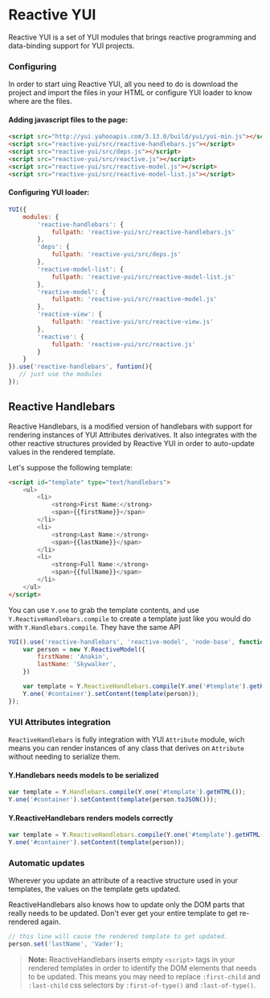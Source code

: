 # Reactive YUI

Reactive YUI is a set of YUI modules that brings reactive programming and data-binding support for YUI projects.


### Configuring

In order to start uing Reactive YUI, all you need to do is download the project and import the files in your HTML or configure YUI loader to know where are the files.


#### Adding javascript files to the page:

```html
<script src="http://yui.yahooapis.com/3.13.0/build/yui/yui-min.js"></script>
<script src="reactive-yui/src/reactive-handlebars.js"></script>
<script src="reactive-yui/src/deps.js"></script>
<script src="reactive-yui/src/reactive.js"></script>
<script src="reactive-yui/src/reactive-model.js"></script>
<script src="reactive-yui/src/reactive-model-list.js"></script>
```


#### Configuring YUI loader:

```js
YUI({
    modules: {
        'reactive-handlebars': {
            fullpath: 'reactive-yui/src/reactive-handlebars.js'
        },
        'deps': {
            fullpath: 'reactive-yui/src/deps.js'
        },
        'reactive-model-list': {
            fullpath: 'reactive-yui/src/reactive-model-list.js'
        },
        'reactive-model': {
            fullpath: 'reactive-yui/src/reactive-model.js'
        },
        'reactive-view': {
            fullpath: 'reactive-yui/src/reactive-view.js'
        },
        'reactive': {
            fullpath: 'reactive-yui/src/reactive.js'
        }
    }
}).use('reactive-handlebars', funtion(){
   // just use the modules
});
```


## Reactive Handlebars

Reactive Handlebars, is a modified version of handlebars with support for rendering instances of YUI Attributes derivatives. It also integrates with the other reactive structures provided by Reactive YUI in order to auto-update values in the rendered template.

Let's suppose the following template:

```html
<script id="template" type="text/handlebars">
    <ul>
        <li>
            <strong>First Name:</strong>
            <span>{{firstName}}</span>
        </li>
        <li>
            <strong>Last Name:</strong>
            <span>{{lastName}}</span>
        </li>
        <li>
            <strong>Full Name:</strong>
            <span>{{fullName}}</span>
        </li>
    </ul>
</script>
```


You can use `Y.one` to grab the template contents, and use `Y.ReactiveHandlebars.compile` to create a template just like you would do with `Y.Handlebars.compile`. They have the same API

```js
YUI().use('reactive-handlebars', 'reactive-model', 'node-base', function (Y) {
    var person = new Y.ReactiveModel({
        firstName: 'Anakin',
        lastName: 'Skywalker',
    })

    var template = Y.ReactiveHandlebars.compile(Y.one('#template').getHTML());
    Y.one('#container').setContent(template(person));
});
```

### YUI Attributes integration

`ReactiveHandlebars` is fully integration with YUI `Attribute` module, wich means you can render instances of any class that derives on `Attribute` without needing to serialize them.


#### Y.Handlebars needs models to be serialized

```js
var template = Y.Handlebars.compile(Y.one('#template').getHTML());
Y.one('#container').setContent(template(person.toJSON()));
```

#### Y.ReactiveHandlebars renders models correctly

```js
var template = Y.ReactiveHandlebars.compile(Y.one('#template').getHTML());
Y.one('#container').setContent(template(person));
```


### Automatic updates

Wherever you update an attribute of a reactive structure used in your templates, the values on the template gets updated.

ReactiveHandlebars also knows how to update only the DOM parts that really needs to be updated. Don't ever get your entire template to get re-rendered again.

```js
// this line will cause the rendered template to get updated.
person.set('lastName', 'Vader');
```


> **Note:** ReactiveHandlebars inserts empty `<script>` tags in your rendered templates in order to identify the DOM elements that needs to be updated. This means you may need to replace `:first-child` and `:last-child` css selectors by `:first-of-type()` and `:last-of-type()`.


